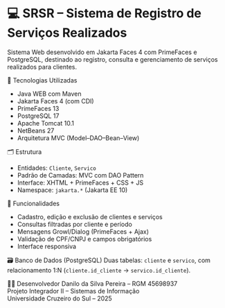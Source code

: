 # 💻 SRSR – Sistema de Registro de Serviços Realizados

Sistema Web desenvolvido em Jakarta Faces 4 com PrimeFaces e PostgreSQL, destinado ao registro, consulta e gerenciamento de serviços realizados para clientes.

🧩 Tecnologias Utilizadas
- Java WEB com Maven
- Jakarta Faces 4 (com CDI)
- PrimeFaces 13
- PostgreSQL 17
- Apache Tomcat 10.1
- NetBeans 27
- Arquitetura MVC (Model–DAO–Bean–View)

🗂️ Estrutura
- Entidades: `Cliente`, `Servico`
- Padrão de Camadas: MVC com DAO Pattern
- Interface: XHTML + PrimeFaces + CSS + JS
- Namespace: `jakarta.*` (Jakarta EE 10)

🧠 Funcionalidades
- Cadastro, edição e exclusão de clientes e serviços
- Consultas filtradas por cliente e período
- Mensagens Growl/Dialog (PrimeFaces + Ajax)
- Validação de CPF/CNPJ e campos obrigatórios
- Interface responsiva

🗃️ Banco de Dados (PostgreSQL)
Duas tabelas: `cliente` e `servico`, com relacionamento 1:N (`cliente.id_cliente` → `servico.id_cliente`).

👨‍💻 Desenvolvedor
Danilo da Silva Pereira – RGM 45698937  
Projeto Integrador II – Sistemas de Informação  
Universidade Cruzeiro do Sul – 2025
